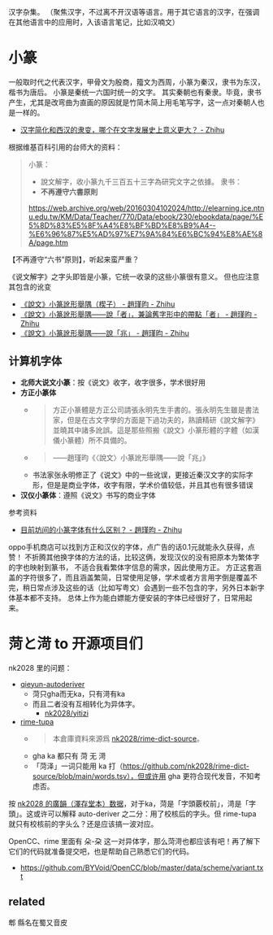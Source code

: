 汉字杂集。
（聚焦汉字，不过离不开汉语等语言。用于其它语言的汉字，在强调在其他语言中的应用时，入该语言笔记，比如汉喃文）

# 小篆

一般取时代之代表汉字，甲骨文为殷商，籀文为西周，小篆为秦汉，隶书为东汉，楷书为唐后。
小篆是秦统一六国时统一的文字。
其实秦朝也有秦隶。毕竟，隶书产生，尤其是改弯曲为直画的原因就是竹简木简上用毛笔写字，这一点对秦朝人也是一样的。

- [汉字简化和西汉的隶变，哪个在文字发展史上意义更大？ - Zhihu](https://www.zhihu.com/question/28711389)

根据维基百科引用的台师大的资料：

> 小篆：
> - 說文解字，收小篆九千三百五十三字為研究文字之依據。
> 隶书：
> - **不再遵守六書原則**
> 
> https://web.archive.org/web/20160304102024/http://elearning.ice.ntnu.edu.tw/KM/Data/Teacher/770/Data/ebook/230/ebookdata/page/%E5%8D%83%E5%8F%A4%E8%BF%BD%E8%B9%A4--%E6%96%87%E5%AD%97%E7%9A%84%E6%BC%94%E8%AE%8A/page.htm

【不再遵守“六书”原则】，听起来蛮严重？

《说文解字》之字头即皆是小篆，它统一收录的这些小篆很有意义。
但也应注意其包含的讹变

- [《說文》小篆訛形舉隅（楔子） - 趙瑾昀 - Zhihu](https://zhuanlan.zhihu.com/p/20134812)
- [《說文》小篆訛形舉隅——說「者」，兼論舊字形中的帶點「者」 - 趙瑾昀 - Zhihu](https://zhuanlan.zhihu.com/p/20542991)
- [《說文》小篆訛形舉隅——說「兆」 - 趙瑾昀 - Zhihu](https://zhuanlan.zhihu.com/p/20677197)

## 计算机字体

- **北师大说文小篆**：按《说文》收字，收字很多，学术很好用
- **方正小篆体**
    - > 方正小篆體是方正公司請張永明先生手書的。張永明先生雖是書法家，但是在古文字學的方面是下過功夫的，熟讀精研《說文解字》並曉其中諸多訛誤。這是那些照搬《說文》小篆形體的字體（如漢儀小篆體）所不具備的。
    - > ——趙瑾昀《〈說文〉小篆訛形舉隅——說「兆」》
    - 书法家张永明修正了《说文》中的一些讹误，更接近秦汉文字的实际字形，但是是商业字体，收字有限，学术价值较低，并且其也有很多错误
- **汉仪小篆体**：遵照《说文》书写的商业字体

参考资料

- [目前坊间的小篆字体有什么区别？ - 趙瑾昀 - Zhihu](https://www.zhihu.com/question/41780292/answer/92524722)

oppo手机商店可以找到方正和汉仪的字体，点广告的话0.1元就能永久获得，点赞！
不折腾其他换字体的方法的话，比较这俩，发现汉仪的没有把原本为繁体字的字也映射到篆书，
不适合我看繁体字信息的需求，因此使用方正。
方正这套涵盖的字符很多了，而且涵盖繁简，日常使用足够，学术或者方言用字倒是覆盖不完，稍日常点涉及这些的话（比如写粤文）会遇到一些不包含的字，另外日本新字体基本都不支持。
总体上作为能白嫖能方便安装的字体已经很好了，日常用起来。

# 菏と渮 to 开源项目们

nk2028 里的问题：

- [qieyun-autoderiver](https://github.com/nk2028/qieyun-autoderiver)
  - 菏只gha而无ka，只有渮有ka
  - 而且二者没有互相转化为异体字。
    - [nk2028/yitizi](https://github.com/nk2028/yitizi)
- [rime-tupa](https://github.com/nk2028/rime-tupa)
  - > 本倉庫資料來源爲 [nk2028/rime-dict-source](https://github.com/nk2028/rime-dict-source)。
  - gha ka 都只有 菏 无 渮
  - 「菏泽」一词只能用 ka 打（https://github.com/nk2028/rime-dict-source/blob/main/words.tsv），但或许用 gha 更符合现代发音，不知考虑否。

按 [nk2028 的廣韻（澤存堂本）数据](https://github.com/nk2028/qieyun-data/blob/main/%E9%9F%BB%E6%9B%B8/%E5%BB%A3%E9%9F%BB.csv)，对于ka，菏是「字頭覈校前」，渮是「字頭」。这或许可以解释 auto-deriver 之二分：用了校核后的字头。但 rime-tupa 就只有校核前的字头么？还是应该搞一波对应。

OpenCC、rime 里面有 朵-朶 这一对异体字，那么菏渮也都应该有吧！再了解下它们的代码就准备提交吧，也是帮助自己熟悉它们的代码。

- https://github.com/BYVoid/OpenCC/blob/master/data/scheme/variant.txt

## related

郫	縣名在蜀又音皮
